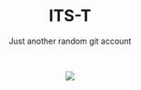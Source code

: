 <h1 align="center">ITS-T</h1>
<p align="center">
  <span style="vertical-align: middle;">Just another random git account</span>
</p>

</br>

<p align="center">
<img src="https://github.com/its-t/its-t/blob/b0030e717a21a0d3fd5316bff2eedd16626b21bd/media/12622552_1280_720_24fps.mp4">  
</p>


